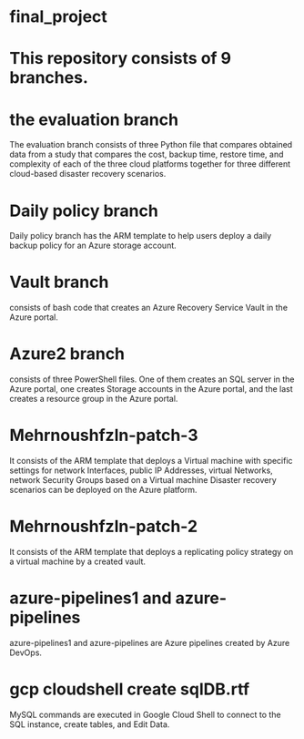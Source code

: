 # final_project
# This repository consists of 9 branches.

# the evaluation branch
The evaluation branch consists of three Python file that compares obtained data from a study that compares the cost, backup time, restore time, and complexity of each of the three cloud platforms together 
for three different cloud-based disaster recovery scenarios. 

# Daily policy branch
Daily policy branch has the ARM template to help users deploy a daily backup policy for an Azure storage account. 

# Vault branch 
consists of bash code that creates an Azure Recovery Service Vault in the Azure portal.

# Azure2 branch
consists of three PowerShell files. One of them creates an SQL server in the Azure portal, one creates Storage accounts in the Azure portal, and the last creates a resource group in the Azure portal.

# Mehrnoushfzln-patch-3
It consists of the ARM template that deploys a Virtual machine with specific settings for network Interfaces, public IP Addresses, virtual Networks, network Security Groups based on a Virtual machine 
Disaster recovery scenarios can be deployed on the Azure platform. 

# Mehrnoushfzln-patch-2
It consists of the ARM template that deploys a replicating policy strategy on a virtual machine by a created vault. 

# azure-pipelines1 and azure-pipelines 
azure-pipelines1 and azure-pipelines are Azure pipelines created by Azure DevOps.

# gcp cloudshell create sqlDB.rtf
MySQL commands are executed in Google Cloud Shell to connect to the SQL instance, create tables, and Edit Data. 




